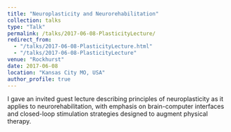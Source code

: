 ```yaml
---
title: "Neuroplasticity and Neurorehabilitation"
collection: talks
type: "Talk"
permalink: /talks/2017-06-08-PlasticityLecture/
redirect_from:
  - "/talks/2017-06-08-PlasticityLecture.html"
  - "/talks/2017-06-08-PlasticityLecture"
venue: "Rockhurst"
date: 2017-06-08
location: "Kansas City MO, USA"
author_profile: true
---
```


I gave an invited guest lecture describing principles of neuroplasticity as it applies to neurorehabilitation, with emphasis on brain-computer interfaces and closed-loop stimulation strategies designed to augment physical therapy.
